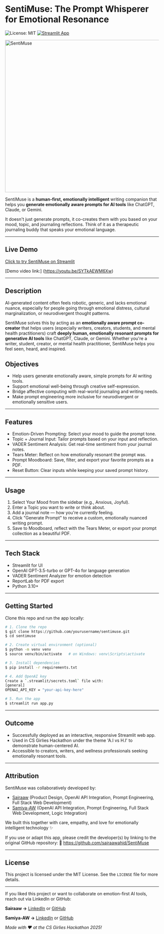 # SentiMuse: The Prompt Whisperer for Emotional Resonance

![License: MIT](https://img.shields.io/badge/License-MIT-yellow.svg)
[![Streamlit App](https://img.shields.io/badge/Live%20App-Streamlit-ff4b4b?logo=streamlit)](https://sairaaw-sentimuse.streamlit.app)

<img width="1772" height="497" alt="SentiMuse" src="https://github.com/user-attachments/assets/b3d11546-d5bd-4581-bcc2-450d5f6098e6" />

SentiMuse is a **human-first, emotionally intelligent** writing companion that helps you **generate emotionally aware prompts for AI tools** like ChatGPT, Claude, or Gemini.

It doesn't just generate prompts, it co-creates them with you based on your mood, topic, and journaling reflections. Think of it as a therapeutic journaling buddy that speaks your emotional language.

---

## Live Demo

[Click to try SentiMuse on Streamlit](https://sentimuse-xupiwxghlmzks7ibtmropa.streamlit.app/)

[Demo video link:] (https://youtu.be/SYTkAEWM6Xw)

---

## Description
AI-generated content often feels robotic, generic, and lacks emotional nuance, especially for people going through emotional distress, cultural marginalization, or neurodivergent thought patterns. 

SentiMuse solves this by acting as an **emotionally aware prompt co-creator** that helps users (especially writers, creators, students, and mental health practitioners) craft **deeply human, emotionally resonant prompts for generative AI tools** like ChatGPT, Claude, or Gemini.
Whether you're a writer, student, creator, or mental health practitioner, SentiMuse helps you feel seen, heard, and inspired.

## Objectives
- Help users generate emotionally aware, simple prompts for AI writing tools.
- Support emotional well-being through creative self-expression.
- Bridge affective computing with real-world journaling and writing needs.
- Make prompt engineering more inclusive for neurodivergent or emotionally sensitive users.

---

## Features
- Emotion-Driven Prompting: Select your mood to guide the prompt tone.
- Topic + Journal Input: Tailor prompts based on your input and reflection.
- VADER Sentiment Analysis: Get real-time sentiment from your journal notes.
- Tears Meter: Reflect on how emotionally resonant the prompt was.
- Prompt Moodboard: Save, filter, and export your favorite prompts as a PDF.
- Reset Button: Clear inputs while keeping your saved prompt history.

---

## Usage
1. Select Your Mood from the sidebar (e.g., Anxious, Joyful).
2. Enter a Topic you want to write or think about.
3. Add a journal note — how you're currently feeling.
4. Click "Generate Prompt" to receive a custom, emotionally nuanced writing prompt.
5. Save to Moodboard, reflect with the Tears Meter, or export your prompt collection as a beautiful PDF.

---

## Tech Stack
- Streamlit for UI
- OpenAI GPT-3.5-turbo or GPT-4o for language generation
- VADER Sentiment Analyzer for emotion detection
- ReportLab for PDF export
- Python 3.10+

--- 

## Getting Started
Clone this repo and run the app locally:
```bash
# 1. Clone the repo
$ git clone https://github.com/yourusername/sentimuse.git
$ cd sentimuse

# 2. Create virtual environment (optional)
$ python -m venv venv
$ source venv/bin/activate   # on Windows: venv\Scripts\activate

# 3. Install dependencies
$ pip install -r requirements.txt

# 4. Add OpenAI key
Create a `.streamlit/secrets.toml` file with:
[general]
OPENAI_API_KEY = "your-api-key-here"

# 5. Run the app
$ streamlit run app.py
```

---

## Outcome
- Successfully deployed as an interactive, responsive Streamlit web app.
- Used in CS Girlies Hackathon under the theme 'A.I vs H.I' to demonstrate human-centered AI.
- Accessible to creators, writers, and wellness professionals seeking emotionally resonant tools.

--- 

## Attribution
SentiMuse was collaboratively developed by:
- [Sairaaw](https://www.linkedin.com/in/sairaabdulwahid/) (Product Design, OpenAI API Integration, Prompt Engineering, Full Stack Web Development)
- [Samiya-AW](https://www.linkedin.com/in/samiyaaw/) (OpenAI API Integration, Prompt Engineering, Full Stack Web Development, Logic Integration)

We built this together with care, empathy, and love for emotionally intelligent technology ✨

If you use or adapt this app, please credit the developer(s) by linking to the original GitHub repository:
🔗 https://github.com/sairaawahid/SentiMuse

---

## License
This project is licensed under the MIT License.
See the `LICENSE` file for more details.

---

If you liked this project or want to collaborate on emotion-first AI tools, reach out via LinkedIn or GitHub:

**Sairaaw →** [LinkedIn](https://www.linkedin.com/in/sairaabdulwahid/) or [GitHub](https://github.com/sairaawahid)

**Samiya-AW →** [LinkedIn](https://www.linkedin.com/in/samiyaaw/) or [GitHub](https://github.com/Samiya-AW)

*Made with ❤️ at the CS Girlies Hackathon 2025!*
